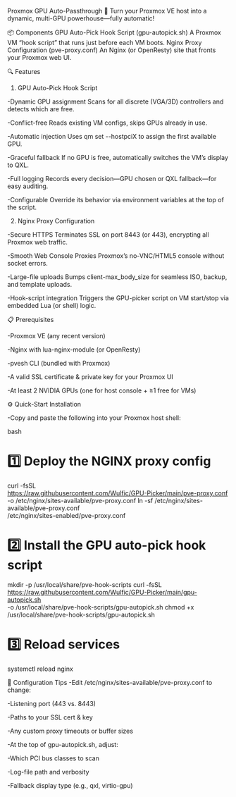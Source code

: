 Proxmox GPU Auto-Passthrough 🚀
Turn your Proxmox VE host into a dynamic, multi-GPU powerhouse—fully automatic!



📦 Components
GPU Auto-Pick Hook Script (gpu-autopick.sh) A Proxmox VM “hook script” that runs just before each VM boots.
Nginx Proxy Configuration (pve-proxy.conf) An Nginx (or OpenResty) site that fronts your Proxmox web UI.



🔍 Features
1. GPU Auto-Pick Hook Script

-Dynamic GPU assignment Scans for all discrete (VGA/3D) controllers and detects which are free.

-Conflict-free Reads existing VM configs, skips GPUs already in use.

-Automatic injection Uses qm set <vmid> --hostpciX to assign the first available GPU.

-Graceful fallback If no GPU is free, automatically switches the VM’s display to QXL.

-Full logging Records every decision—GPU chosen or QXL fallback—for easy auditing.

-Configurable Override its behavior via environment variables at the top of the script.


2. Nginx Proxy Configuration

-Secure HTTPS Terminates SSL on port 8443 (or 443), encrypting all Proxmox web traffic.

-Smooth Web Console Proxies Proxmox’s no-VNC/HTML5 console without socket errors.

-Large-file uploads Bumps client-max_body_size for seamless ISO, backup, and template uploads.

-Hook-script integration Triggers the GPU-picker script on VM start/stop via embedded Lua (or shell) logic.



📋 Prerequisites

-Proxmox VE (any recent version)

-Nginx with lua-nginx-module (or OpenResty)

-pvesh CLI (bundled with Proxmox)

-A valid SSL certificate & private key for your Proxmox UI

-At least 2 NVIDIA GPUs (one for host console + ≥1 free for VMs)



⚙️ Quick-Start Installation

-Copy and paste the following into your Proxmox host shell:

bash
# 1️⃣ Deploy the NGINX proxy config
curl -fsSL \
  https://raw.githubusercontent.com/Wulfic/GPU-Picker/main/pve-proxy.conf \
  -o /etc/nginx/sites-available/pve-proxy.conf
ln -sf /etc/nginx/sites-available/pve-proxy.conf \
       /etc/nginx/sites-enabled/pve-proxy.conf

# 2️⃣ Install the GPU auto-pick hook script
mkdir -p /usr/local/share/pve-hook-scripts
curl -fsSL \
  https://raw.githubusercontent.com/Wulfic/GPU-Picker/main/gpu-autopick.sh \
  -o /usr/local/share/pve-hook-scripts/gpu-autopick.sh
chmod +x /usr/local/share/pve-hook-scripts/gpu-autopick.sh

# 3️⃣ Reload services
systemctl reload nginx

🔧 Configuration Tips
-Edit /etc/nginx/sites-available/pve-proxy.conf to change:

-Listening port (443 vs. 8443)

-Paths to your SSL cert & key

-Any custom proxy timeouts or buffer sizes



-At the top of gpu-autopick.sh, adjust:

-Which PCI bus classes to scan

-Log-file path and verbosity

-Fallback display type (e.g., qxl, virtio-gpu)

